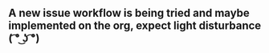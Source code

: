 ## A new issue workflow is being tried and maybe implemented on the org, expect light disturbance ( ͡° ͜ʖ ͡°)
